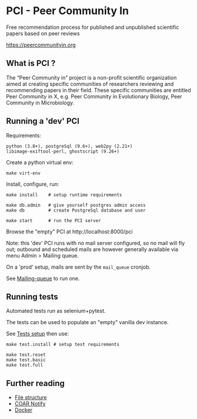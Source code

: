 PCI - Peer Community In
=======================

Free recommendation process for published and unpublished scientific papers
based on peer reviews

https://peercommunityin.org


What is PCI ?
-------------

The “Peer Community in” project is a non-profit scientific organization aimed at creating specific communities of researchers reviewing and recommending papers in their field. These specific communities are entitled Peer Community in X, e.g. Peer Community in Evolutionary Biology, Peer Community in Microbiology.


Running a 'dev' PCI
-------------------

Requirements:

	python (3.8+), postgreSql (9.6+), web2py (2.21+)
	libimage-exiftool-perl, ghostscript (9.26+)


Create a python virtual env:

	make virt-env


Install, configure, run:

	make install    # setup runtime requirements

	make db.admin   # give yourself postgres admin access
	make db         # create PostgreSql database and user

	make start      # run the PCI server


Browse the "empty" PCI at http://localhost:8000/pci

Note: this 'dev' PCI runs with no mail server configured, so no mail
will fly out; outbound and scheduled mails are however generally
available via menu Admin > Mailing queue.

On a 'prod' setup, mails are sent by the `mail_queue` cronjob.

See [Mailing-queue](doc/Mailing-queue.md) to run one.


Running tests
-------------

Automated tests run as selenium+pytest.

The tests can be used to populate an "empty" vanilla dev instance.

See [Tests setup](doc/Tests-setup.md) then use:

	make test.install # setup test requirements

	make test.reset
	make test.basic
	make test.full


Further reading
---------------

- [File structure](doc/File-structure.md)
- [COAR Notify](doc/COAR-Notify.md)
- [Docker](doc/Docker-container.md)
